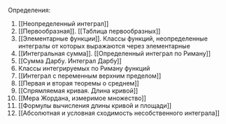 Определения:
1. [[Неопределенный интеграл]]
2. [[Первообразная]]. [[Таблица первообразных]]
3. [[Элементарные функции]]. Классы функций, неопределенные интегралы от которых выражаются через элементарные
4. [[Интегральная сумма]]. [[Определенный интеграл по Риману]]
5. [[Сумма Дарбу. Интеграл Дарбу]]
6. Классы интегрируемых по Риману функций
7. [[Интеграл с переменным верхним пределом]]
8. [[Первая и вторая теоремы о среднем]]
9. [[Спрямляемая кривая. Длина кривой]]
10. [[Мера Жордана, измеримое множество]]
11. [[Формулы вычисления длины кривой и площади]]
12. [[Абсолютная и условная сходимость несобственного интеграла]]